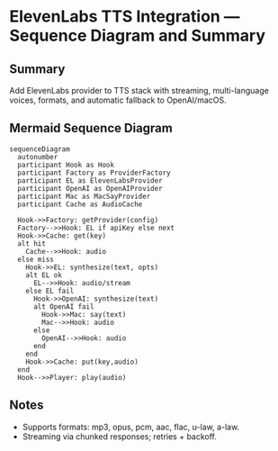 # ElevenLabs TTS Integration — Sequence Diagram and Summary

## Summary

Add ElevenLabs provider to TTS stack with streaming, multi-language voices, formats, and automatic fallback to OpenAI/macOS.

## Mermaid Sequence Diagram

```mermaid
sequenceDiagram
  autonumber
  participant Hook as Hook
  participant Factory as ProviderFactory
  participant EL as ElevenLabsProvider
  participant OpenAI as OpenAIProvider
  participant Mac as MacSayProvider
  participant Cache as AudioCache

  Hook->>Factory: getProvider(config)
  Factory-->>Hook: EL if apiKey else next
  Hook->>Cache: get(key)
  alt hit
    Cache-->>Hook: audio
  else miss
    Hook->>EL: synthesize(text, opts)
    alt EL ok
      EL-->>Hook: audio/stream
    else EL fail
      Hook->>OpenAI: synthesize(text)
      alt OpenAI fail
        Hook->>Mac: say(text)
        Mac-->>Hook: audio
      else
        OpenAI-->>Hook: audio
      end
    end
    Hook->>Cache: put(key,audio)
  end
  Hook-->>Player: play(audio)
```

## Notes

- Supports formats: mp3, opus, pcm, aac, flac, u-law, a-law.
- Streaming via chunked responses; retries + backoff.
